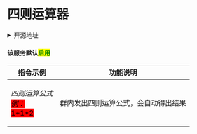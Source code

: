 # 四则运算器

<details>

<summary>开源地址</summary>

[https://github.com/OREOCODEDEV/bot\_calculator](https://github.com/OREOCODEDEV/bot\_calculator)

</details>

#### 该服务默认<mark style="color:green;">启用</mark>

| 指令示例                                                                                                                                                                                     | 功能说明               |
| ---------------------------------------------------------------------------------------------------------------------------------------------------------------------------------------- | ------------------ |
| <p><em>四则运算公式</em><br><em><mark style="background-color:red;">例：</mark></em><br><em><mark style="background-color:red;"></mark></em><mark style="background-color:red;">1+1*2</mark></p> | 群内发出四则运算公式，会自动得出结果 |
